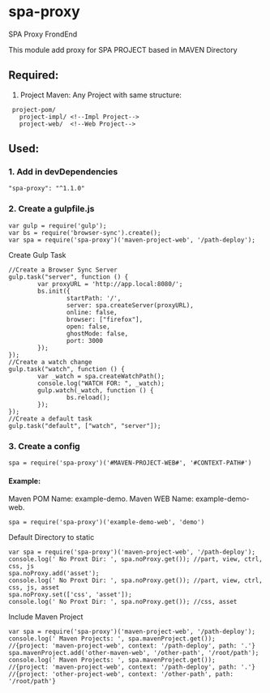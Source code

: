 # spa-proxy
SPA Proxy FrondEnd

This module add proxy for SPA PROJECT based in MAVEN Directory

## Required:

1. Project Maven: Any Project with same structure:
```
 project-pom/
   project-impl/ <!--Impl Project-->
   project-web/  <!--Web Project-->
```


## Used:

### 1. Add in devDependencies
```
"spa-proxy": "^1.1.0"
```
### 2. Create a gulpfile.js 
```
var gulp = require('gulp');
var bs = require('browser-sync').create();
var spa = require('spa-proxy')('maven-project-web', '/path-deploy');
```
Create Gulp Task
```
//Create a Browser Sync Server
gulp.task("server", function () {
		var proxyURL = 'http://app.local:8080/';
		bs.init({
				startPath: '/',
				server: spa.createServer(proxyURL),
				online: false,
				browser: ["firefox"],
				open: false,
				ghostMode: false,
				port: 3000
		});
});
//Create a watch change
gulp.task("watch", function () {
		var _watch = spa.createWatchPath();
		console.log("WATCH FOR: ", _watch);
		gulp.watch(_watch, function () {
				bs.reload();
		});
});
//Create a default task
gulp.task("default", ["watch", "server"]);
```


### 3. Create a config 
```
spa = require('spa-proxy')('#MAVEN-PROJECT-WEB#', '#CONTEXT-PATH#')  
```
#### Example: 
Maven POM Name: example-demo.
Maven WEB Name: example-demo-web.
```
spa = require('spa-proxy')('example-demo-web', 'demo')
```
Default Directory to static
```
var spa = require('spa-proxy')('maven-project-web', '/path-deploy');
console.log(' No Proxt Dir: ', spa.noProxy.get()); //part, view, ctrl, css, js
spa.noProxy.add('asset');
console.log(' No Proxt Dir: ', spa.noProxy.get()); //part, view, ctrl, css, js, asset
spa.noProxy.set(['css', 'asset']);
console.log(' No Proxt Dir: ', spa.noProxy.get()); //css, asset

```
Include Maven Project 
```
var spa = require('spa-proxy')('maven-project-web', '/path-deploy');
console.log(' Maven Projects: ', spa.mavenProject.get()); 
//{project: 'maven-project-web', context: '/path-deploy', path: '.'}
spa.mavenProject.add('other-maven-web', '/other-path', '/root/path');
console.log(' Maven Projects: ', spa.mavenProject.get()); 
//{project: 'maven-project-web', context: '/path-deploy', path: '.'}
//{project: 'other-project-web', context: '/other-path', path: '/root/path'}
```


